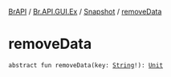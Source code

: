 [BrAPI](../../index.md) / [Br.API.GUI.Ex](../index.md) / [Snapshot](index.md) / [removeData](./remove-data.md)

# removeData

`abstract fun removeData(key: `[`String`](https://kotlinlang.org/api/latest/jvm/stdlib/kotlin/-string/index.html)`!): `[`Unit`](https://kotlinlang.org/api/latest/jvm/stdlib/kotlin/-unit/index.html)
